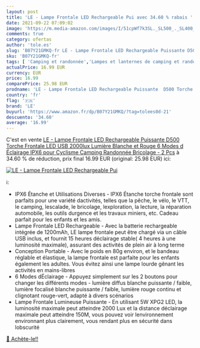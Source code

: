 ```yaml
---
layout: post
title: 'LE - Lampe Frontale LED Rechargeable Pui avec 34.60 % rabais '
date: 2021-09-22 07:09:02
image: 'https://m.media-amazon.com/images/I/51cpWf7k3SL._SL500_._SL400_.jpg'
comments: true
category: ofertas
author: 'tole.es'
slug: 'B07Y21GMKQ-fr LE - Lampe Frontale LED Rechargeable Puissante D500 Torche...'
sku: 'B07Y21GMKQ-fr'
tags: [ 'Camping et randonnée','Lampes et lanternes de camping et randonnée','Lampes frontales','Sports et Loisirs','Vêtements et équipement de loisirs de plein air','le', ]
actualPrice: 16.99 EUR
currency: EUR
price: 16.99
comparePrice: 25.98 EUR
prodname: 'LE - Lampe Frontale LED Rechargeable Puissante  D500 Torche Frontale LED USB 2000lux Lumière Blanche et Rouge 6 Modes d Éclairage IPX6 pour Cyclisme  Camping  Randonnée  Bricolage - 2 Pcs'
country: 'fr'
flag: '🇫🇷'
brand: 'LE'
buyurl: 'https://www.amazon.fr/dp/B07Y21GMKQ/?tag=tolees0d-21'
descuento: '34.60'
average: '16.99'
---
```


C'est en vente [LE - Lampe Frontale LED Rechargeable Puissante  D500 Torche Frontale LED USB 2000lux Lumière Blanche et Rouge 6 Modes d Éclairage IPX6 pour Cyclisme  Camping  Randonnée  Bricolage - 2 Pcs](https://www.amazon.fr/dp/B07Y21GMKQ/?tag=tolees0d-21)  à  34.60 % de réduction, prix final  16.99 EUR (original: 25.98 EUR) ici:

[![LE - Lampe Frontale LED Rechargeable Pui](https://m.media-amazon.com/images/I/51cpWf7k3SL._SL500_._SL400_.jpg)](https://www.amazon.fr/dp/B07Y21GMKQ/?tag=tolees0d-21)

ℹ️:

- IPX6 Étanche et Utilisations Diverses - IPX6 Étanche torche frontale sont parfaits pour une variété dactivités, telles que la pêche, le vélo, le VTT, le camping, lescalade, le bricolage, lexploration, la lecture, la réparation automobile, les outils durgence et les travaux miniers, etc. Cadeau parfait pour les enfants et les amis.
- Lampe Frontale LED Rechargeable - Avec la batterie rechargeable intégrée de 1200mAh, LE lampe frontale peut être chargé via un câble USB inclus, et fournit 15 heures déclairage stable( 4 heures à une luminosité maximale), assurant des activités de plein air à long terme
- Conception Portable - Avec le poids en 80g environ, et le bandeau réglable et élastique, la lampe frontale est parfaite pour les enfants également les adultes. Vous évitez ainsi une lampe lourde gênant les activités en mains-libres
- 6 Modes dÉclairage - Appuyez simplement sur les 2 boutons pour changer les différents modes - lumière diffus blanche puissante / faible, lumière focalisé blanche puissante / faible, lumière rouge continu et clignotant rouge-vert, adapté à divers scénarios
- Lampe Frontale Lumineuse Puissante - En utilisant 5W XPG2 LED, la luminosité maximale peut atteindre 2000 Lux et la distance déclairage maximale peut atteindre 150M, vous pouvez voir lenvironnement environnant plus clairement, vous rendant plus en sécurité dans lobscurité

[🛒 Achète-le!!](https://www.amazon.fr/dp/B07Y21GMKQ/?tag=tolees0d-21)
